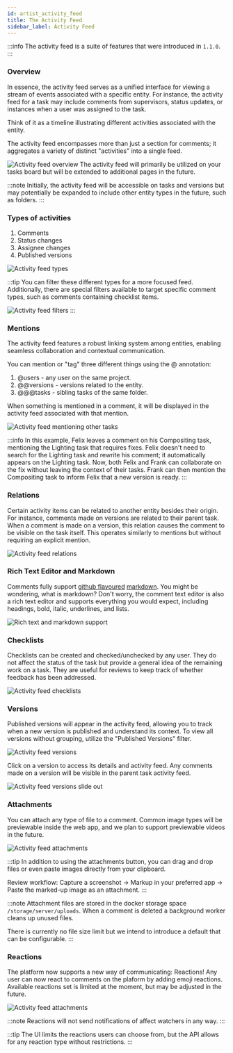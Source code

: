 ```yaml
---
id: artist_activity_feed
title: The Activity Feed
sidebar_label: Activity Feed
---
```


:::info
The activity feed is a suite of features that were introduced in `1.1.0`.
:::

### Overview

In essence, the activity feed serves as a unified interface for viewing a stream of events associated with a specific entity. For instance, the activity feed for a task may include comments from supervisors, status updates, or instances when a user was assigned to the task.

Think of it as a timeline illustrating different activities associated with the entity.

The activity feed encompasses more than just a section for comments; it aggregates a variety of distinct "activities" into a single feed.

![Activity feed overview](assets/activity_feed/activity-feed-overview-sh030-compositing.png)
The activity feed will primarily be utilized on your tasks board but will be extended to additional pages in the future.

:::note
Initially, the activity feed will be accessible on tasks and versions but may potentially be expanded to include other entity types in the future, such as folders.
:::

### Types of activities

1. Comments
2. Status changes
3. Assignee changes
4. Published versions

![Activity feed types](assets/activity_feed/activity-feed-types.png)

:::tip
You can filter these different types for a more focused feed. Additionally, there are special filters available to target specific comment types, such as comments containing checklist items.

![Activity feed filters](assets/activity_feed/activity-feed-filters.png)
:::

### Mentions

The activity feed features a robust linking system among entities, enabling seamless collaboration and contextual communication.

You can mention or "tag" three different things using the @ annotation:

1. @users - any user on the same project.
2. @@versions - versions related to the entity.
3. @@@tasks - sibling tasks of the same folder.

When something is mentioned in a comment, it will be displayed in the activity feed associated with that mention.

![Activity feed mentioning other tasks](assets/activity_feed/activity-feed-mentions.png)

:::info
In this example, Felix leaves a comment on his Compositing task, mentioning the Lighting task that requires fixes. Felix doesn't need to search for the Lighting task and rewrite his comment; it automatically appears on the Lighting task. Now, both Felix and Frank can collaborate on the fix without leaving the context of their tasks. Frank can then mention the Compositing task to inform Felix that a new version is ready.
:::

### Relations

Certain activity items can be related to another entity besides their origin. For instance, comments made on versions are related to their parent task. When a comment is made on a version, this relation causes the comment to be visible on the task itself. This operates similarly to mentions but without requiring an explicit mention.

![Activity feed relations](assets/activity_feed/activity-feed-relations.png)

### Rich Text Editor and Markdown

Comments fully support [github flavoured](https://github.github.com/gfm/#:~:text=1Introduction-,1.1What%20is%20GitHub%20Flavored%20Markdown%3F,-GitHub%20Flavored%20Markdown) [markdown](https://www.markdownguide.org/basic-syntax/). You might be wondering, what is markdown? Don't worry, the comment text editor is also a rich text editor and supports everything you would expect, including headings, bold, italic, underlines, and lists.

![Rich text and markdown support](assets/activity_feed/activity-feed-markdown.png)

### Checklists

Checklists can be created and checked/unchecked by any user. They do not affect the status of the task but provide a general idea of the remaining work on a task. They are useful for reviews to keep track of whether feedback has been addressed.

![Activity feed checklists](assets/activity_feed/activity-feed-checklists.png)

### Versions

Published versions will appear in the activity feed, allowing you to track when a new version is published and understand its context. To view all versions without grouping, utilize the "Published Versions" filter.

![Activity feed versions](assets/activity_feed/activity-feed-versions.png)

Click on a version to access its details and activity feed. Any comments made on a version will be visible in the parent task activity feed.

![Activity feed versions slide out](assets/activity_feed/activity-feed-versions-slideout.png)

### Attachments

You can attach any type of file to a comment. Common image types will be previewable inside the web app, and we plan to support previewable videos in the future.

![Activity feed attachments](assets/activity_feed/activity-feed-attachments.png)

:::tip
In addition to using the attachments button, you can drag and drop files or even paste images directly from your clipboard.

Review workflow: Capture a screenshot -> Markup in your preferred app -> Paste the marked-up image as an attachment.
:::

:::note
Attachment files are stored in the docker storage space `/storage/server/uploads`. When a comment is deleted a background worker cleans up unused files.

There is currently no file size limit but we intend to introduce a default that can be configurable.
:::

### Reactions

The platform now supports a new way of communicating: Reactions! Any user can now react to comments on the plaform by adding emoji reactions.
Available reactions set is limited at the moment, but may be adjusted in the future.

![Activity feed attachments](assets/activity_feed/activity-feed-reactions.png)

:::note
Reactions will not send notifications of affect watchers in any way.
:::

:::tip
The UI limits the reactions users can choose from, but the API allows for any reaction type without restrictions.
:::